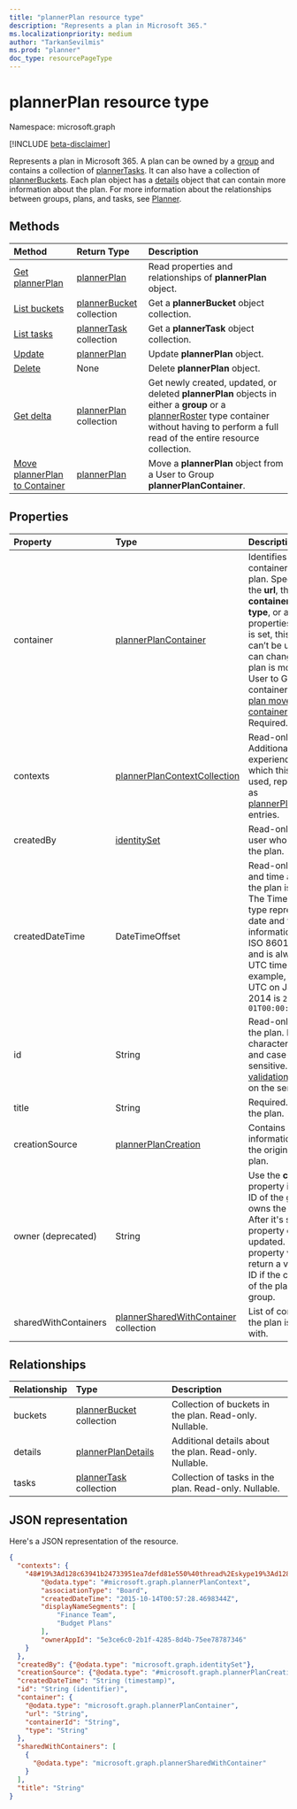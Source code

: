 ```yaml
---
title: "plannerPlan resource type"
description: "Represents a plan in Microsoft 365."
ms.localizationpriority: medium
author: "TarkanSevilmis"
ms.prod: "planner"
doc_type: resourcePageType
---
```


# plannerPlan resource type

Namespace: microsoft.graph

[!INCLUDE [beta-disclaimer](../../includes/beta-disclaimer.md)]

Represents a plan in Microsoft 365. A plan can be owned by a [group](group.md) and contains a collection of [plannerTasks](plannertask.md). It can also have a collection of [plannerBuckets](plannerbucket.md). Each plan object has a [details](plannerplandetails.md) object that can contain more information about the plan. For more information about the relationships between groups, plans, and tasks, see [Planner](planner-overview.md).

## Methods

| Method		   | Return Type	|Description|
|:---------------|:--------|:----------|
|[Get plannerPlan](../api/plannerplan-get.md) | [plannerPlan](plannerplan.md) |Read properties and relationships of **plannerPlan** object.|
|[List buckets](../api/plannerplan-list-buckets.md) |[plannerBucket](plannerbucket.md) collection| Get a **plannerBucket** object collection.|
|[List tasks](../api/plannerplan-list-tasks.md) |[plannerTask](plannertask.md) collection| Get a **plannerTask** object collection.|
|[Update](../api/plannerplan-update.md) | [plannerPlan](plannerplan.md)	|Update **plannerPlan** object. |
|[Delete](../api/plannerplan-delete.md) | None | Delete **plannerPlan** object. |
|[Get delta](../api/plannerplan-delta.md) | [plannerPlan](../resources/plannerplan.md) collection | Get newly created, updated, or deleted **plannerPlan** objects in either a **group** or a [plannerRoster](plannerroster.md) type container without having to perform a full read of the entire resource collection. |
|[Move plannerPlan to Container](../api/plannerplan-movetocontainer.md) | [plannerPlan](../resources/plannerplan.md) | Move a **plannerPlan** object from a User to Group **plannerPlanContainer**. |

## Properties
| Property	   | Type	|Description|
|:---------------|:--------|:----------|
|container|[plannerPlanContainer](../resources/plannerplancontainer.md)|Identifies the container of the plan. Specify only the **url**, the **containerId** and **type**, or all properties. After it is set, this property can’t be updated. It can change when a plan is moved from User to Group container, using [plan move to container](../api/plannerplan-movetocontainer.md). Required.|
|contexts|[plannerPlanContextCollection](plannerplancontextcollection.md)| Read-only. Additional user experiences in which this plan is used, represented as [plannerPlanContext](plannerplancontext.md) entries.|
|createdBy|[identitySet](identityset.md)|Read-only. The user who created the plan.|
|createdDateTime|DateTimeOffset|Read-only. Date and time at which the plan is created. The Timestamp type represents date and time information using ISO 8601 format and is always in UTC time. For example, midnight UTC on Jan 1, 2014 is `2014-01-01T00:00:00Z`|
|id|String| Read-only. ID of the plan. It's 28 characters long and case-sensitive. [Format validation](tasks-identifiers-disclaimer.md) is done on the service.|
|title|String|Required. Title of the plan.|
|creationSource|[plannerPlanCreation](plannerplancreation.md)|  Contains information about the origin of the plan.|
|owner (deprecated) |String| Use the **container** property instead. ID of the [group](group.md) that owns the plan. After it's set, this property can’t be updated. This property won't return a valid group ID if the container of the plan isn't a group.|
|sharedWithContainers|[plannerSharedWithContainer](plannersharedwithcontainer.md) collection|List of containers the plan is shared with.|

## Relationships
| Relationship | Type	|Description|
|:---------------|:--------|:----------|
|buckets|[plannerBucket](plannerbucket.md) collection| Collection of buckets in the plan. Read-only. Nullable.|
|details|[plannerPlanDetails](plannerplandetails.md)| Additional details about the plan. Read-only. Nullable. |
|tasks|[plannerTask](plannertask.md) collection| Collection of tasks in the plan. Read-only. Nullable. |

## JSON representation

Here's a JSON representation of the resource.

<!-- {
  "blockType": "resource",
  "optionalProperties": [

  ],
  "keyProperty": "id",
  "baseType":"microsoft.graph.entity",  
  "@odata.type": "microsoft.graph.plannerPlan"
}-->

```json
{
  "contexts": {
    "48#19%3Ad128c63941b24733951ea7defd81e550%40thread%2Eskype19%3Ad128c63941b24733951ea7defd81e550%40thread%2Eskype": {
        "@odata.type": "#microsoft.graph.plannerPlanContext",
        "associationType": "Board",
        "createdDateTime": "2015-10-14T00:57:28.4698344Z",
        "displayNameSegments": [
            "Finance Team",
            "Budget Plans"
        ],
        "ownerAppId": "5e3ce6c0-2b1f-4285-8d4b-75ee78787346"
    }
  },
  "createdBy": {"@odata.type": "microsoft.graph.identitySet"},
  "creationSource": {"@odata.type": "#microsoft.graph.plannerPlanCreation"},
  "createdDateTime": "String (timestamp)",
  "id": "String (identifier)",
  "container": {
    "@odata.type": "microsoft.graph.plannerPlanContainer",
    "url": "String",
    "containerId": "String",
    "type": "String"
  },
  "sharedWithContainers": [
    {
      "@odata.type": "microsoft.graph.plannerSharedWithContainer"
    }
  ],
  "title": "String"
}
```

<!-- uuid: 8fcb5dbc-d5aa-4681-8e31-b001d5168d79
2015-10-25 14:57:30 UTC -->
<!--
{
  "type": "#page.annotation",
  "description": "plannerPlan resource",
  "keywords": "",
  "section": "documentation",
  "tocPath": "",
  "suppressions": []
}
-->
